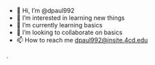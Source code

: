 - 👋 Hi, I’m @dpaul992
- 👀 I’m interested in learning new things
- 🌱 I’m currently learning basics
- 💞️ I’m looking to collaborate on basics
- 📫 How to reach me dpaul992@insite.4cd.edu

<!---
dpaul992/dpaul992 is a ✨ special ✨ repository because its `README.md` (this file) appears on your GitHub profile.
You can click the Preview link to take a look at your changes.
--->
.
